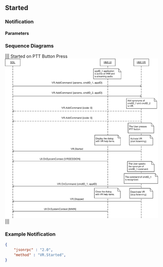 ## Started


### Notification

#### Parameters

### Sequence Diagrams
|||
Started on PTT Button Press
![Started](./assets/Started.png)
|||

### Example Notification

```json
{
	"jsonrpc" : "2.0",
	"method" : "VR.Started",
}
